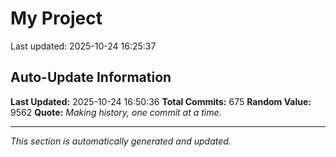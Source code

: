 # My Project


Last updated: 2025-10-24 16:25:37










































































































































































































































































































































































































































































































































































































































































































































































































































































































































































































































































































## Auto-Update Information

**Last Updated:** 2025-10-24 16:50:36
**Total Commits:** 675
**Random Value:** 9562
**Quote:** _Making history, one commit at a time._

---
_This section is automatically generated and updated._